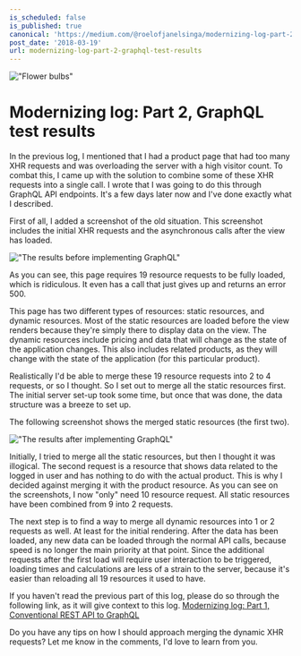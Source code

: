 ```yaml
---
is_scheduled: false
is_published: true
canonical: 'https://medium.com/@roelofjanelsinga/modernizing-log-part-2-graphql-test-results-e8f3b2db676b'
post_date: '2018-03-19'
url: modernizing-log-part-2-graphql-test-results
---
```

!["Flower bulbs"](/images/articles/1_GdfAu9ucc1ZQdKz39S-0Kg.jpeg)

# Modernizing log: Part 2, GraphQL test results

In the previous log, I mentioned that I had a product page that had too many XHR requests and was overloading the server with a high visitor count. To combat this, I came up with the solution to combine some of these XHR requests into a single call. I wrote that I was going to do this through GraphQL API endpoints. It's a few days later now and I've done exactly what I described.

First of all, I added a screenshot of the old situation. This screenshot includes the initial XHR requests and the asynchronous calls after the view has loaded.

!["The results before implementing GraphQL"](/images/articles/modernizing-log-part-2/1_4tQVRFbsOj21RGUU4CQpgw.png)

As you can see, this page requires 19 resource requests to be fully loaded, which is ridiculous. It even has a call that just gives up and returns an error 500.

This page has two different types of resources: static resources, and dynamic resources. Most of the static resources are loaded before the view renders because they're simply there to display data on the view. The dynamic resources include pricing and data that will change as the state of the application changes. This also includes related products, as they will change with the state of the application (for this particular product).

Realistically I'd be able to merge these 19 resource requests into 2 to 4 requests, or so I thought. So I set out to merge all the static resources first. The initial server set-up took some time, but once that was done, the data structure was a breeze to set up.

The following screenshot shows the merged static resources (the first two).

!["The results after implementing GraphQL"](/images/articles/modernizing-log-part-2/1_w-YC_lehzVlsyMqKEAKjCw.png)

Initially, I tried to merge all the static resources, but then I thought it was illogical. The second request is a resource that shows data related to the logged in user and has nothing to do with the actual product. This is why I decided against merging it with the product resource. As you can see on the screenshots, I now "only" need 10 resource request. All static resources have been combined from 9 into 2 requests.

The next step is to find a way to merge all dynamic resources into 1 or 2 requests as well. At least for the initial rendering. After the data has been loaded, any new data can be loaded through the normal API calls, because speed is no longer the main priority at that point. Since the additional requests after the first load will require user interaction to be triggered, loading times and calculations are less of a strain to the server, because it's easier than reloading all 19 resources it used to have.

If you haven't read the previous part of this log, please do so through the following link, as it will give context to this log. [Modernizing log: Part 1, Conventional REST API to GraphQL](/articles/modernizing-log-part-1-conventional-rest-api-to-graphql)

Do you have any tips on how I should approach merging the dynamic XHR requests? Let me know in the comments, I'd love to learn from you.
